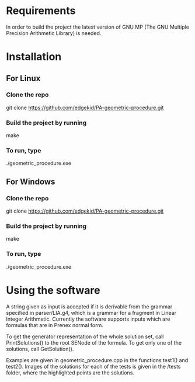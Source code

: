 # Requirements

In order to build the project the latest version of GNU MP (The GNU Multiple Precision Arithmetic Library) is needed.

# Installation

## For Linux

### Clone the repo

git clone https://github.com/edgekid/PA-geometric-procedure.git

### Build the project by running

make

### To run, type

./geometric_procedure.exe

## For Windows

### Clone the repo

git clone https://github.com/edgekid/PA-geometric-procedure.git

### Build the project by running

make

### To run, type

./geometric_procedure.exe

# Using the software

A string given as input is accepted if it is derivable from the grammar specified in parser/LIA.g4, which is a grammar for a fragment in Linear Integer Arithmetic.
Currently the software supports inputs which are formulas that are in Prenex normal form.

To get the generator representation of the whole solution set, call PrintSolutions() to the root SENode of the formula.
To get only one of the solutions, call GetSolution().

Examples are given in geometric_procedure.cpp in the functions test1() and test2(). Images of the solutions for each of the tests is given in the /tests folder, where the highlighted points are the solutions.

